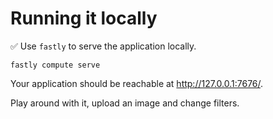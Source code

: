 # Running it locally

✅ Use `fastly` to serve the application locally.

```
fastly compute serve
```

Your application should be reachable at <http://127.0.0.1:7676/>.

Play around with it, upload an image and change filters.

